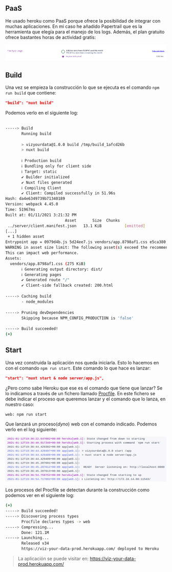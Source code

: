 ## PaaS

He usado heroku como PaaS porque ofrece la posibilidad de integrar con muchas aplicaciones. En mi caso he añadido
Papertrail que es la herramienta que elegía para el manejo de los logs. Además, el plan gratuito ofrece bastantes
horas de actividad gratis:

![](img/heroku_billing.png)

## Build

Una vez se empieza la construcción lo que se ejecuta es el comando `npm run build` que contiene:

```json
"build": "nuxt build"
```

Podemos verlo en el siguiente log:

```bash
       
-----> Build
       Running build
       
       > vizyourdata@1.0.0 build /tmp/build_1afcd26b
       > nuxt build
       
       ℹ Production build
       ℹ Bundling only for client side
       ℹ Target: static
       ✔ Builder initialized
       ✔ Nuxt files generated
       ℹ Compiling Client
       ✔ Client: Compiled successfully in 51.96s
Hash: da4e6349739b71340189
Version: webpack 4.45.0
Time: 51967ms
Built at: 01/11/2021 3:21:32 PM
                          Asset       Size  Chunks                                Chunk Names
 ../server/client.manifest.json   13.1 KiB          [emitted]                     
[...]
 + 1 hidden asset
Entrypoint app = 0979d4b.js 5d24ee7.js vendors/app.8798af1.css e5ca380.js app.fa9e91d.css 462eab5.js
WARNING in asset size limit: The following asset(s) exceed the recommended size limit (244 KiB).
This can impact web performance.
Assets: 
  vendors/app.8798af1.css (275 KiB)
       ℹ Generating output directory: dist/
       ℹ Generating pages
       ✔ Generated route "/"
       ✔ Client-side fallback created: 200.html
       
-----> Caching build
       - node_modules
       
-----> Pruning devDependencies
       Skipping because NPM_CONFIG_PRODUCTION is 'false'
       
-----> Build succeeded! 
(+)
```

## Start

Una vez construida la aplicación nos queda iniciarla. Esto lo hacemos en con el comando `npm run start`. Este comando
lo que hace es lanzar:

```json
"start": "nuxt start & node server/app.js",
```

¿Pero como sabe Heroku que ese es el comando que tiene que lanzar? Se lo indicamos a través de un fichero llamado
[Procfile](https://github.com/cecimerelo/VizYourData/blob/main/Procfile). En este fichero se debe indicar el proceso
que queremos lanzar y el comando que lo lanza, en nuestro caso:

```Procfile
web: npm run start
```

Que lanzará un proceso(_dyno_) web con el comando indicado. Podemos verlo en el log siguiente:

![](img/log_start.png)

Los procesos del Procfile se detectan durante la construcción como podemos ver en el siguiente log:

```bash
(+)
-----> Build succeeded!
-----> Discovering process types
       Procfile declares types -> web
-----> Compressing...
       Done: 121.1M
-----> Launching...
       Released v34
       https://viz-your-data-prod.herokuapp.com/ deployed to Heroku
```

> La aplicación se puede visitar en: https://viz-your-data-prod.herokuapp.com/

